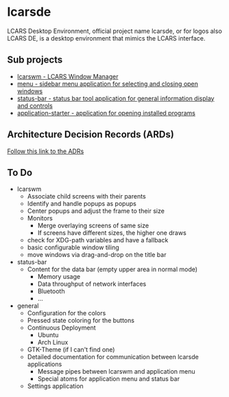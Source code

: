 # lcarsde
LCARS Desktop Environment, official project name lcarsde, or for logos also LCARS DE, is a desktop environment that mimics the LCARS interface.

## Sub projects
* [lcarswm - LCARS Window Manager](https://github.com/lcarsde/lcarswm)
* [menu - sidebar menu application for selecting and closing open windows](https://github.com/lcarsde/menu)
* [status-bar - status bar tool application for general information display and controls](https://github.com/lcarsde/status-bar)
* [application-starter - application for opening installed programs](https://github.com/lcarsde/application-starter)

## Architecture Decision Records (ARDs)
[Follow this link to the ADRs](adr/adr-index.md)

## To Do
* lcarswm
  * Associate child screens with their parents
  * Identify and handle popups as popups
  * Center popups and adjust the frame to their size
  * Monitors
    * Merge overlaying screens of same size
    * If screens have different sizes, the higher one draws
  * check for XDG-path variables and have a fallback
  * basic configurable window tiling
  * move windows via drag-and-drop on the title bar
* status-bar
  * Content for the data bar (empty upper area in normal mode)
    * Memory usage
    * Data throughput of network interfaces
    * Bluetooth
    * ...
* general
  * Configuration for the colors
  * Pressed state coloring for the buttons
  * Continuous Deployment
    * Ubuntu
    * Arch Linux
  * GTK-Theme (if I can't find one)
  * Detailed documentation for communication between lcarsde applications
    * Message pipes between lcarswm and application menu
    * Special atoms for application menu and status bar
  * Settings application

